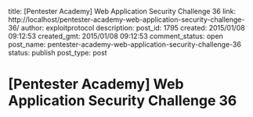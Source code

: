 title: [Pentester Academy] Web Application Security Challenge 36
link: http://localhost/pentester-academy-web-application-security-challenge-36/
author: exploitprotocol
description: 
post_id: 1795
created: 2015/01/08 09:12:53
created_gmt: 2015/01/08 09:12:53
comment_status: open
post_name: pentester-academy-web-application-security-challenge-36
status: publish
post_type: post

# [Pentester Academy] Web Application Security Challenge 36


